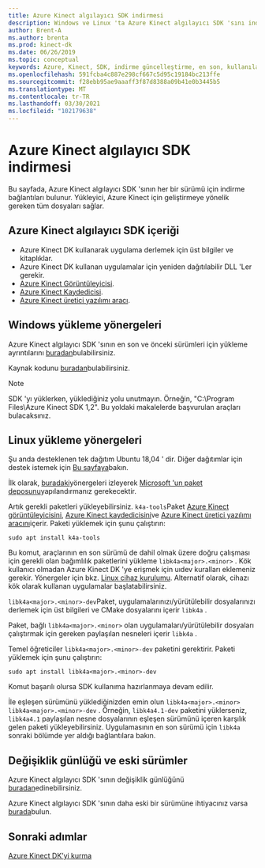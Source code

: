 ```yaml
---
title: Azure Kinect algılayıcı SDK indirmesi
description: Windows ve Linux 'ta Azure Kinect algılayıcı SDK 'sını indirme ve yükleme hakkında bilgi edinin.
author: Brent-A
ms.author: brenta
ms.prod: kinect-dk
ms.date: 06/26/2019
ms.topic: conceptual
keywords: Azure, Kinect, SDK, indirme güncelleştirme, en son, kullanılabilir, yükleme
ms.openlocfilehash: 591fcba4c887e298cf667c5d95c19184bc213ffe
ms.sourcegitcommit: f28ebb95ae9aaaff3f87d8388a09b41e0b3445b5
ms.translationtype: MT
ms.contentlocale: tr-TR
ms.lasthandoff: 03/30/2021
ms.locfileid: "102179638"
---
```

# <a name="azure-kinect-sensor-sdk-download"></a>Azure Kinect algılayıcı SDK indirmesi

Bu sayfada, Azure Kinect algılayıcı SDK 'sının her bir sürümü için indirme bağlantıları bulunur. Yükleyici, Azure Kinect için geliştirmeye yönelik gereken tüm dosyaları sağlar.

## <a name="azure-kinect-sensor-sdk-contents"></a>Azure Kinect algılayıcı SDK içeriği

- Azure Kinect DK kullanarak uygulama derlemek için üst bilgiler ve kitaplıklar.
- Azure Kinect DK kullanan uygulamalar için yeniden dağıtılabilir DLL 'Ler gerekir.
- [Azure Kinect Görüntüleyicisi](azure-kinect-viewer.md).
- [Azure Kinect Kaydedicisi](azure-kinect-recorder.md).
- [Azure Kinect üretici yazılımı aracı](azure-kinect-firmware-tool.md).

## <a name="windows-installation-instructions"></a>Windows yükleme yönergeleri

Azure Kinect algılayıcı SDK 'sının en son ve önceki sürümleri için yükleme ayrıntılarını [buradan](https://github.com/microsoft/Azure-Kinect-Sensor-SDK/blob/develop/docs/usage.md)bulabilirsiniz.

Kaynak kodunu [buradan](https://github.com/microsoft/Azure-Kinect-Sensor-SDK)bulabilirsiniz.

> [!NOTE]
> SDK 'yı yüklerken, yüklediğiniz yolu unutmayın. Örneğin, "C:\Program Files\Azure Kinect SDK 1,2". Bu yoldaki makalelerde başvurulan araçları bulacaksınız.

## <a name="linux-installation-instructions"></a>Linux yükleme yönergeleri

Şu anda desteklenen tek dağıtım Ubuntu 18,04 ' dir. Diğer dağıtımlar için destek istemek için [Bu sayfaya](https://aka.ms/azurekinectfeedback)bakın.

İlk olarak, [buradaki](/windows-server/administration/linux-package-repository-for-microsoft-software)yönergeleri izleyerek [Microsoft 'un paket deposunu](https://packages.microsoft.com/)yapılandırmanız gerekecektir.

Artık gerekli paketleri yükleyebilirsiniz. `k4a-tools`Paket [Azure Kinect görüntüleyicisini](azure-kinect-viewer.md), [Azure Kinect kaydedicisini](record-sensor-streams-file.md)ve [Azure Kinect üretici yazılımı aracını](azure-kinect-firmware-tool.md)içerir. Paketi yüklemek için şunu çalıştırın:

`sudo apt install k4a-tools`
 
Bu komut, araçlarının en son sürümü de dahil olmak üzere doğru çalışması için gerekli olan bağımlılık paketlerini yükleme `libk4a<major>.<minor>` . Kök kullanıcı olmadan Azure Kinect DK 'ye erişmek için uıdev kuralları eklemeniz gerekir. Yönergeler için bkz. [Linux cihaz kurulumu](https://github.com/microsoft/Azure-Kinect-Sensor-SDK/blob/develop/docs/usage.md#linux-device-setup). Alternatif olarak, cihazı kök olarak kullanan uygulamalar başlatabilirsiniz.

`libk4a<major>.<minor>-dev`Paket, uygulamalarınızı/yürütülebilir dosyalarınızı derlemek için üst bilgileri ve CMake dosyalarını içerir `libk4a` .

Paket, bağlı `libk4a<major>.<minor>` olan uygulamaları/yürütülebilir dosyaları çalıştırmak için gereken paylaşılan nesneleri içerir `libk4a` .

Temel öğreticiler `libk4a<major>.<minor>-dev` paketini gerektirir. Paketi yüklemek için şunu çalıştırın:

`sudo apt install libk4a<major>.<minor>-dev` 

Komut başarılı olursa SDK kullanıma hazırlanmaya devam edilir.

İle eşleşen sürümünü yüklediğinizden emin olun `libk4a<major>.<minor>` `libk4a<major>.<minor>-dev` . Örneğin, `libk4a4.1-dev` paketini yüklerseniz, `libk4a4.1` paylaşılan nesne dosyalarının eşleşen sürümünü içeren karşılık gelen paketi yükleyebilirsiniz. Uygulamasının en son sürümü için `libk4a` sonraki bölümde yer aldığı bağlantılara bakın.

## <a name="change-log-and-older-versions"></a>Değişiklik günlüğü ve eski sürümler

Azure Kinect algılayıcı SDK 'sının değişiklik günlüğünü [buradan](https://github.com/microsoft/Azure-Kinect-Sensor-SDK/blob/develop/CHANGELOG.md)edinebilirsiniz.

Azure Kinect algılayıcı SDK 'sının daha eski bir sürümüne ihtiyacınız varsa [burada](https://github.com/microsoft/Azure-Kinect-Sensor-SDK/blob/develop/docs/usage.md)bulun.

## <a name="next-steps"></a>Sonraki adımlar

[Azure Kinect DK’yi kurma](set-up-azure-kinect-dk.md)
